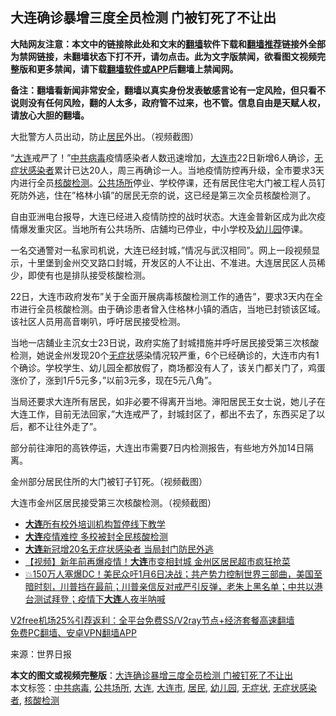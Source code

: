  <h2>大连确诊暴增三度全员检测 门被钉死了不让出</h2> <p class="notice"><b>大陆网友注意：本文中的链接除此处和文末的<a href="https://github.com/bannedbook/fanqiang" >翻墙</a>软件下载和<a href="https://github.com/killgcd/justmysocks/blob/master/README.md">翻墙推荐</a>链接外全部为禁网链接，未翻墙状态下打不开，请勿点击。此为文字版禁闻，欲看图文视频完整版和更多禁闻，请下载<a href="https://github.com/bannedbook/fanqiang">翻墙软件或APP</a>后翻墙上禁闻网。</p><p>备注：翻墙看新闻非常安全，翻墙以真实身份发表敏感言论有一定风险，但只看不说则没有任何风险，翻的人太多，政府管不过来，也不管。信息自由是天赋人权，请放心大胆的翻墙。</b></p>  <div class="entry"> <p id="conimg">大批警方人员出动，防止<a href="https://www.bannedbook.org/bnews/tag/%E5%B1%85%E6%B0%91/" class="st_tag internal_tag" rel="tag" title="标签 居民 下的日志">居民</a>外出。（视频截图）</p> <p>&#8220;<a href="https://www.bannedbook.org/bnews/tag/%e5%a4%a7%e8%bf%9e/" class="st_tag internal_tag" rel="tag" title="标签 大连 下的日志">大连</a>戒严了！&#8221;<a href="https://www.bannedbook.org/bnews/tag/%e4%b8%ad%e5%85%b1%e7%97%85%e6%af%92/" class="st_tag internal_tag" rel="tag" title="标签 中共病毒 下的日志">中共病毒</a>疫情感染者人数迅速增加，<a href="https://www.bannedbook.org/bnews/tag/%E5%A4%A7%E8%BF%9E%E5%B8%82/" class="st_tag internal_tag" rel="tag" title="标签 大连市 下的日志">大连市</a>22日新增6人确诊，<a href="https://www.bannedbook.org/bnews/tag/%E6%97%A0%E7%97%87%E7%8A%B6%E6%84%9F%E6%9F%93%E8%80%85/" class="st_tag internal_tag" rel="tag" title="标签 无症状感染者 下的日志">无症状感染者</a>累计已达20人，周三再确诊一人。当地疫情防控再升级，全市要求3天内进行全员<a href="https://www.bannedbook.org/bnews/tag/%E6%A0%B8%E9%85%B8%E6%A3%80%E6%B5%8B/" class="st_tag internal_tag" rel="tag" title="标签 核酸检测 下的日志">核酸检测</a>。<a href="https://www.bannedbook.org/bnews/tag/%E5%85%AC%E5%85%B1%E5%9C%BA%E6%89%80/" class="st_tag internal_tag" rel="tag" title="标签 公共场所 下的日志">公共场所</a>停业、学校停课，还有居民住宅大门被工程人员钉死防外逃，住在&#8221;格林小镇&#8221;的居民无奈的说，这已经是第三次全员核酸检测了。</p> <p>自由亚洲电台报导，大连已经进入疫情防控的战时状态。大连金普新区成为此次疫情爆发重灾区。当地所有公共场所、店舖均已停业，中小学校及<a href="https://www.bannedbook.org/bnews/tag/%e5%b9%bc%e5%84%bf%e5%9b%ad/" class="st_tag internal_tag" rel="tag" title="标签 幼儿园 下的日志">幼儿园</a>停课。</p> <p>一名交通警对一私家司机说，大连已经封城，&#8221;情况与武汉相同&#8221;。网上一段视频显示，十里堡到金州交叉路口封城，开发区的人不让出、不准进。大连居民区人员稀少，即使有也是排队接受核酸检测。</p>  <p>22日，大连市政府发布&#8221;关于全面开展病毒核酸检测工作的通告&#8221;，要求3天内在全市进行全员核酸检测。由于确诊患者曾入住格林小镇的酒店，当地已封锁该区域。该社区人员用高音喇叭，呼吁居民接受检测。</p> <p>当地一店舖业主沉女士23日说，政府实施了封城措施并呼吁居民接受第三次核酸检测，她说金州发现20个<a href="https://www.bannedbook.org/bnews/tag/%E6%97%A0%E7%97%87%E7%8A%B6/" class="st_tag internal_tag" rel="tag" title="标签 无症状 下的日志">无症状</a>感染情况较严重，6个已经确诊的，大连市内有1个确诊。学校学生、幼儿园全都放假了，商场都没有人了，该关门都关门了，鸡蛋涨价了，涨到1斤5元多，&#8221;以前3元多，现在5元八角&#8221;。</p> <p></p> <p></p>  <p>当局还要求大连所有居民，如非必要不得离开当地。渖阳居民王女士说，她儿子在大连工作，目前无法回家，&#8221;大连戒严了，封城封区了，都出不去了，东西买足了以后，都不让往外走了&#8221;。</p> <p>部分前往渖阳的高铁停运，大连出市需要7日内检测报告，有些地方外加14日隔离。</p> <p>金州部分居民住所的大门被钉子钉死。（视频截图）</p> <p>大连市金州区居民接受第三次核酸检测。（视频截图）</p>  <ul class='op-related-articles' title='相关阅读'> <li><a href='https://www.bannedbook.org/bnews/baitai/20201224/1454211.html' target='_blank'><b>大连</b>所有校外培训机构暂停线下教学</a></li> <li><a href='https://www.bannedbook.org/bnews/bannedvideo/20201224/1454144.html' target='_blank'><b>大连</b>疫情难控 多校被封全民核酸检测</a></li> <li><a href='https://www.bannedbook.org/bnews/ssgc/20201223/1453453.html' target='_blank'><b>大连</b>新冠增20名无症状感染者 当局封门防民外逃</a></li> <li><a href='https://www.bannedbook.org/bnews/comments/20201223/1453392.html' target='_blank'>【视频】新年前再爆疫情！<b>大连</b>市变相封城 金州区居民超市疯狂抢菜</a></li> <li><a href='https://www.bannedbook.org/bnews/bannedvideo/20201223/1453382.html' target='_blank'>💥150万人塞爆DC！美民众吁1月6日决战；共产势力控制世界三部曲，美国至暗时刻，川普挡在最前；川普亲信反对戒严引反弹，老朱上黑名单；中共以港台测试拜登；疫情下<b>大连</b>人夜半呐喊</a></li> </ul> <p class="texttj"> <a href="https://www.bannedbook.org/forum23/topic22702.html" target="_blank">V2free机场25%引荐返利：全平台免费SS/V2ray节点+经济套餐高速翻墙</a><br/> <a href="https://github.com/bannedbook/fanqiang/wiki/%E7%A6%81%E9%97%BB%E7%BD%91%E5%AE%89%E5%8D%93%E7%BF%BB%E5%A2%99%E6%96%B0%E9%97%BBAPP" target="_blank">免费PC翻墙、安卓VPN翻墙APP</a></p><p> 来源：世界日报 </p><a name='sharetosocial'></a>       <div><b>本文的图文或视频完整版</b>：<a href='https://www.bannedbook.org/bnews/cbnews/20201225/1454462.html'>大连确诊暴增三度全员检测 门被钉死了不让出</a></div>  </div><!--END ENTRY--> <div class="postfooter"> <div>本文标签：<a href="https://www.bannedbook.org/bnews/tag/%e4%b8%ad%e5%85%b1%e7%97%85%e6%af%92/" rel="tag">中共病毒</a>, <a href="https://www.bannedbook.org/bnews/tag/%E5%85%AC%E5%85%B1%E5%9C%BA%E6%89%80/" rel="tag">公共场所</a>, <a href="https://www.bannedbook.org/bnews/tag/%e5%a4%a7%e8%bf%9e/" rel="tag">大连</a>, <a href="https://www.bannedbook.org/bnews/tag/%E5%A4%A7%E8%BF%9E%E5%B8%82/" rel="tag">大连市</a>, <a href="https://www.bannedbook.org/bnews/tag/%E5%B1%85%E6%B0%91/" rel="tag">居民</a>, <a href="https://www.bannedbook.org/bnews/tag/%e5%b9%bc%e5%84%bf%e5%9b%ad/" rel="tag">幼儿园</a>, <a href="https://www.bannedbook.org/bnews/tag/%E6%97%A0%E7%97%87%E7%8A%B6/" rel="tag">无症状</a>, <a href="https://www.bannedbook.org/bnews/tag/%E6%97%A0%E7%97%87%E7%8A%B6%E6%84%9F%E6%9F%93%E8%80%85/" rel="tag">无症状感染者</a>, <a href="https://www.bannedbook.org/bnews/tag/%E6%A0%B8%E9%85%B8%E6%A3%80%E6%B5%8B/" rel="tag">核酸检测</a></div>  </div><!--END POSTFOOTER--> 